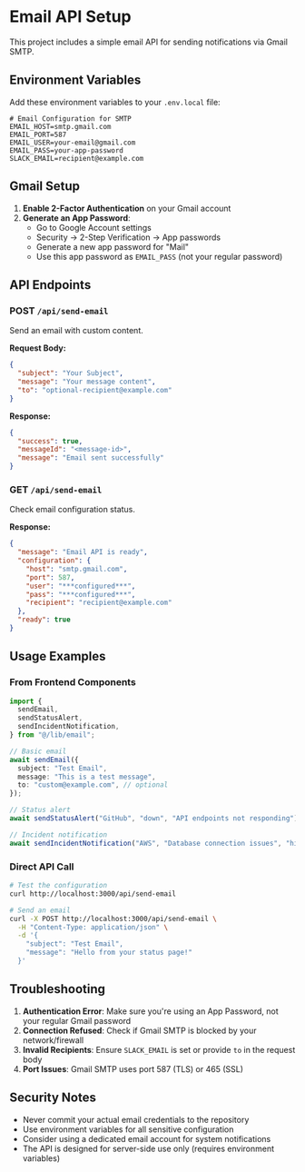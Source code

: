 # Email API Setup

This project includes a simple email API for sending notifications via Gmail SMTP.

## Environment Variables

Add these environment variables to your `.env.local` file:

```env
# Email Configuration for SMTP
EMAIL_HOST=smtp.gmail.com
EMAIL_PORT=587
EMAIL_USER=your-email@gmail.com
EMAIL_PASS=your-app-password
SLACK_EMAIL=recipient@example.com
```

## Gmail Setup

1. **Enable 2-Factor Authentication** on your Gmail account
2. **Generate an App Password**:
   - Go to Google Account settings
   - Security → 2-Step Verification → App passwords
   - Generate a new app password for "Mail"
   - Use this app password as `EMAIL_PASS` (not your regular password)

## API Endpoints

### POST `/api/send-email`

Send an email with custom content.

**Request Body:**

```json
{
  "subject": "Your Subject",
  "message": "Your message content",
  "to": "optional-recipient@example.com"
}
```

**Response:**

```json
{
  "success": true,
  "messageId": "<message-id>",
  "message": "Email sent successfully"
}
```

### GET `/api/send-email`

Check email configuration status.

**Response:**

```json
{
  "message": "Email API is ready",
  "configuration": {
    "host": "smtp.gmail.com",
    "port": 587,
    "user": "***configured***",
    "pass": "***configured***",
    "recipient": "recipient@example.com"
  },
  "ready": true
}
```

## Usage Examples

### From Frontend Components

```typescript
import {
  sendEmail,
  sendStatusAlert,
  sendIncidentNotification,
} from "@/lib/email";

// Basic email
await sendEmail({
  subject: "Test Email",
  message: "This is a test message",
  to: "custom@example.com", // optional
});

// Status alert
await sendStatusAlert("GitHub", "down", "API endpoints not responding");

// Incident notification
await sendIncidentNotification("AWS", "Database connection issues", "high");
```

### Direct API Call

```bash
# Test the configuration
curl http://localhost:3000/api/send-email

# Send an email
curl -X POST http://localhost:3000/api/send-email \
  -H "Content-Type: application/json" \
  -d '{
    "subject": "Test Email",
    "message": "Hello from your status page!"
  }'
```

## Troubleshooting

1. **Authentication Error**: Make sure you're using an App Password, not your regular Gmail password
2. **Connection Refused**: Check if Gmail SMTP is blocked by your network/firewall
3. **Invalid Recipients**: Ensure `SLACK_EMAIL` is set or provide `to` in the request body
4. **Port Issues**: Gmail SMTP uses port 587 (TLS) or 465 (SSL)

## Security Notes

- Never commit your actual email credentials to the repository
- Use environment variables for all sensitive configuration
- Consider using a dedicated email account for system notifications
- The API is designed for server-side use only (requires environment variables)
